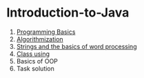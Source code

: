 # Introduction-to-Java

1. [Programming Basics](https://github.com/pp8a/Introduction-to-Java/tree/main/Basics/src)
2. [Algorithmization](https://github.com/pp8a/Introduction-to-Java/tree/main/Algorithmization/src)
3. [Strings and the basics of word processing](https://github.com/pp8a/Introduction-to-Java/tree/main/Strings/src)
4. [Class using](https://github.com/pp8a/Introduction-to-Java/tree/main/Classes/src)
5. Basics of OOP
6. Task solution
